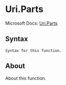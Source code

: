 # Uri.Parts

Microsoft Docs: [Uri.Parts](https://docs.microsoft.com/en-us/powerquery-m/uri-parts)

## Syntax

```
Syntax for this function.
```

## About

About this function.

